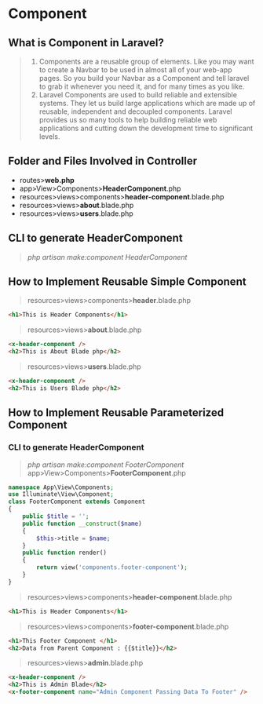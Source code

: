 # Component
## What is Component in Laravel?
> 1. Components are a reusable group of elements. Like you may want to create a Navbar to be used in almost all of your web-app pages. So you build your Navbar as a Component and tell laravel to grab it whenever you need it, and for many times as you like.
> 2. Laravel Components are used to build reliable and extensible systems. They let us build large applications which are made up of reusable, independent and decoupled components. Laravel provides us so many tools to help building reliable web applications and cutting down the development time to significant levels.
## Folder and Files Involved in Controller
* routes>**web.php**
* app>View>Components>**HeaderComponent**.php
* resources>views>components>**header-component**.blade.php
* resources>views>**about**.blade.php
* resources>views>**users**.blade.php
## CLI to generate HeaderComponent
> *php artisan make:component HeaderComponent*

## How to Implement Reusable Simple Component
> resources>views>components>**header**.blade.php
```html
<h1>This is Header Components</h1>
```
> resources>views>**about**.blade.php
```html
<x-header-component />
<h2>This is About Blade php</h2>
```
> resources>views>**users**.blade.php
```html
<x-header-component />
<h2>This is Users Blade php</h2>
```
## How to Implement Reusable Parameterized Component
### CLI to generate HeaderComponent
> *php artisan make:component FooterComponent*
> app>View>Components>**FooterComponent**.php
```php
namespace App\View\Components;
use Illuminate\View\Component;
class FooterComponent extends Component
{
    public $title = '';
    public function __construct($name)
    {
        $this->title = $name;
    }
    public function render()
    {
        return view('components.footer-component');
    }
}
```
> resources>views>components>**header-component**.blade.php
```html
<h1>This is Header Components</h1>
```
> resources>views>components>**footer-component**.blade.php
```html
<h1>This Footer Component </h1>
<h2>Data from Parent Component : {{$title}}</h2>
```
> resources>views>**admin**.blade.php
```html
<x-header-component />
<h2>This is Admin Blade</h2>
<x-footer-component name="Admin Component Passing Data To Footer" />
```
